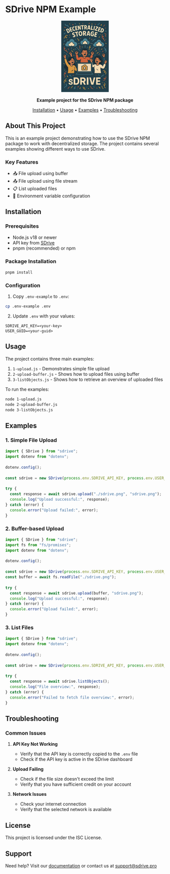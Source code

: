 # SDrive NPM Example

<div align="center">
  <img src="sdrive.png" width="150" alt="SDrive Logo">
  <p>
    <strong>Example project for the SDrive NPM package</strong>
  </p>
  <p>
    <a href="#installation">Installation</a> •
    <a href="#usage">Usage</a> •
    <a href="#examples">Examples</a> •
    <a href="#troubleshooting">Troubleshooting</a>
  </p>
</div>

## About This Project

This is an example project demonstrating how to use the SDrive NPM package to work with decentralized storage. The project contains several examples showing different ways to use SDrive.

### Key Features

- 📤 File upload using buffer
- 📤 File upload using file stream
- 📋 List uploaded files
- 🔧 Environment variable configuration

## Installation

### Prerequisites
- Node.js v18 or newer
- API key from [SDrive](https://sdrive.pro)
- pnpm (recommended) or npm

### Package Installation
```bash
pnpm install
```

### Configuration
1. Copy `.env-example` to `.env`:
```bash
cp .env-example .env
```

2. Update `.env` with your values:
```env
SDRIVE_API_KEY=<your-key>
USER_GUID=<your-guid>
```

## Usage

The project contains three main examples:

1. `1-upload.js` - Demonstrates simple file upload
2. `2-upload-buffer.js` - Shows how to upload files using buffer
3. `3-listObjects.js` - Shows how to retrieve an overview of uploaded files

To run the examples:
```bash
node 1-upload.js
node 2-upload-buffer.js
node 3-listObjects.js
```

## Examples

### 1. Simple File Upload
```javascript
import { SDrive } from "sdrive";
import dotenv from "dotenv";

dotenv.config();

const sdrive = new SDrive(process.env.SDRIVE_API_KEY, process.env.USER_GUID);

try {
  const response = await sdrive.upload("./sdrive.png", "sdrive.png");
  console.log("Upload successful:", response);
} catch (error) {
  console.error("Upload failed:", error);
}
```

### 2. Buffer-based Upload
```javascript
import { SDrive } from "sdrive";
import fs from "fs/promises";
import dotenv from "dotenv";

dotenv.config();

const sdrive = new SDrive(process.env.SDRIVE_API_KEY, process.env.USER_GUID);
const buffer = await fs.readFile("./sdrive.png");

try {
  const response = await sdrive.upload(buffer, "sdrive.png");
  console.log("Upload successful:", response);
} catch (error) {
  console.error("Upload failed:", error);
}
```

### 3. List Files
```javascript
import { SDrive } from "sdrive";
import dotenv from "dotenv";

dotenv.config();

const sdrive = new SDrive(process.env.SDRIVE_API_KEY, process.env.USER_GUID);

try {
  const response = await sdrive.listObjects();
  console.log("File overview:", response);
} catch (error) {
  console.error("Failed to fetch file overview:", error);
}
```

## Troubleshooting

### Common Issues

1. **API Key Not Working**
   - Verify that the API key is correctly copied to the `.env` file
   - Check if the API key is active in the SDrive dashboard

2. **Upload Failing**
   - Check if the file size doesn't exceed the limit
   - Verify that you have sufficient credit on your account

3. **Network Issues**
   - Check your internet connection
   - Verify that the selected network is available

## License

This project is licensed under the ISC License.

## Support

Need help? Visit our [documentation](https://docs.sdrive.pro) or contact us at support@sdrive.pro
